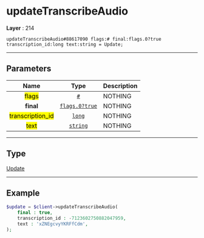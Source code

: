# updateTranscribeAudio

**Layer** : 214

```tl
updateTranscribeAudio#88617090 flags:# final:flags.0?true transcription_id:long text:string = Update;
```

---

## Parameters

| Name | Type | Description |
| :---: | :---: | :--- |
| <mark>flags</mark> | [`#`](type/#) | NOTHING |
| **final** | [`flags.0?true`](type/true) | NOTHING |
| <mark>transcription_id</mark> | [`long`](type/long) | NOTHING |
| <mark>text</mark> | [`string`](type/string) | NOTHING |

---

## Type

[Update](type/Update)

---

## Example

```php
$update = $client->updateTranscribeAudio(
	final : true,
	transcription_id : -7123602750882047959,
	text : 'xZNEgcvyYKRFfCdm',
);
```